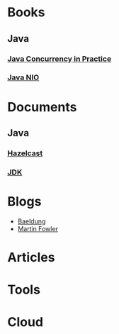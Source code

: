 # Books

## Java

### [Java Concurrency in Practice](books/java_concurrency_in_practice/jcip.md)
### [Java NIO](books/java_nio/jn.md)

# Documents

## Java
### [Hazelcast](documents/hazelcast.md)

### [JDK](documents/jdk.md)

# Blogs
- [Baeldung](https://www.baeldung.com/)
- [Martin Fowler](https://martinfowler.com/)

# Articles

# Tools

# Cloud